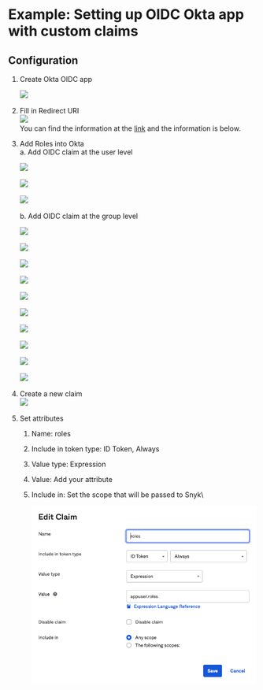 # Example: Setting up OIDC Okta app with custom claims

## Configuration

1.  Create Okta OIDC app

    ![](../../.gitbook/assets/Pasted\_Image\_6\_30\_22\_\_5\_01\_PM.png)
2. Fill in Redirect URI\
   ![](../../.gitbook/assets/Pasted\_Image\_6\_30\_22\_\_5\_10\_PM.png)\
   You can find the information at the [link](https://docs.snyk.io/features/user-and-group-management/setting-up-sso-for-authentication/set-up-snyk-single-sign-on-sso#oidc-information-to-provide-to-snyk) and the information is below.
3.  Add Roles into Okta\
    a. Add OIDC claim at the user level

    ![](../../.gitbook/assets/Pasted\_Image\_7\_14\_22\_\_12\_16\_PM.png)

    ![](../../.gitbook/assets/Pasted\_Image\_7\_14\_22\_\_12\_26\_PM.png)

    ![](../../.gitbook/assets/Pasted\_Image\_7\_14\_22\_\_12\_27\_PM.png)

    b. Add OIDC claim at the group level

    ![](../../.gitbook/assets/Pasted\_Image\_7\_11\_22\_\_6\_12\_PM.png)

    ![](../../.gitbook/assets/Pasted\_Image\_7\_15\_22\_\_5\_23\_PM.png)

    ![](../../.gitbook/assets/Pasted\_Image\_7\_15\_22\_\_5\_24\_PM.png)

    ![](../../.gitbook/assets/Pasted\_Image\_7\_15\_22\_\_5\_26\_PM.png)

    ![](../../.gitbook/assets/Pasted\_Image\_7\_15\_22\_\_5\_28\_PM.png)

    ![](../../.gitbook/assets/Pasted\_Image\_7\_15\_22\_\_5\_31\_PM.png)

    ![](../../.gitbook/assets/Pasted\_Image\_7\_15\_22\_\_5\_32\_PM.png)

    ![](../../.gitbook/assets/Pasted\_Image\_7\_15\_22\_\_5\_35\_PM.png)

    ![](../../.gitbook/assets/Pasted\_Image\_7\_15\_22\_\_5\_36\_PM.png)

    ![](<../../.gitbook/assets/Pasted\_Image\_7\_15\_22\_\_5\_36\_PM (1).png>)
4. Create a new claim\
   ![](../../.gitbook/assets/Pasted\_Image\_7\_11\_22\_\_6\_19\_PM.png)
5. Set attributes
   1. Name: roles
   2. Include in token type: ID Token, Always
   3. Value type: Expression
   4. Value: Add your attribute
   5.  Include in: Set the scope that will be passed to Snyk\\

       ![](<../../.gitbook/assets/Untitled (1).png>)
